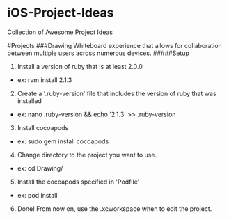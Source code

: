 iOS-Project-Ideas
=================

Collection of Awesome Project Ideas

#Projects
###Drawing
Whiteboard experience that allows for collaboration between multiple users across numerous devices.
#####Setup
1. Install a version of ruby that is at least 2.0.0
  * ex: rvm install 2.1.3
2. Create a '.ruby-version' file that includes the version of ruby that was installed
  * ex: nano .ruby-version && echo '2.1.3' >> .ruby-version
3. Install cocoapods
  * ex: sudo gem install cocoapods
4. Change directory to the project you want to use.
  * ex: cd Drawing/
5. Install the cocoapods specified in 'Podfile'
  * ex: pod install
6. Done! From now on, use the .xcworkspace when to edit the project.
